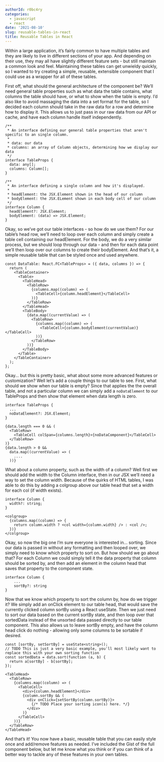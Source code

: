 ```yaml
---
authorId: r0bc4ry
categories:
  - javascript
  - react
date: '2021-08-10'
slug: reusable-tables-in-react
title: Reusable Tables in React
---
```


Within a large application, it’s fairly common to have multiple tables and they are likely to live in different sections of your app. And depending on their use, they may all have slightly different feature sets - but still maintain a common look and feel. Maintaining these tables can get unwieldy quickly, so I wanted to try creating a simple, reusable, extensible component that I could use as a wrapper for all of these tables.

First off, what should the general architecture of the component be? We’ll need general table properties such as what data the table contains, what columns the table should have, or what to show when the table is empty. I’d also like to avoid massaging the data into a set format for the table, so I decided each column should take in the raw data for a row and determine how to display it. This allows us to just pass in our raw data from our API or cache, and have each column handle itself independently.

```tsx
/**
 * An interface defining our general table properties that aren't specific to an single column.
 *
 * data: our data
 * columns: an array of Column objects, determining how we display our data
 */
interface TableProps {
  data: any[];
  columns: Column[];
}

/**
 * An interface defining a single column and how it's displayed.
 *
 * headElement: the JSX.Element shown in the head of our column
 * bodyElement: the JSX.ELement shown in each body cell of our column
 */
interface Column {
  headElement?: JSX.Element;
  bodyElement: (data) => JSX.Element;
}
```

Okay, so we’ve got our table interfaces - so how do we use them? For our table’s head row, we’ll need to loop over each column and simply create a table cell containing our headElement. For the body, we do a very similar process, but we should loop through our data - and then for each data point we’ll then loop over our columns to create their bodyElement. And that’s it, a simple reusable table that can be styled once and used anywhere.

```tsx
const DataTable: React.FC<TableProps> = ({ data, columns }) => {
  return (
    <TableContainer>
      <Table>
        <TableHead>
          <TableRow>
            {columns.map((column) => (
              <TableCell>{column.headElement}</TableCell>
            ))}
          </TableRow>
        </TableHead>
        <TableBody>
          {data.map((currentValue) => (
            <TableRow>
              {columns.map((column) => (
                <TableCell>{column.bodyElement(currentValue)}</TableCell>
              ))}
            </TableRow>
          ))}
        </TableBody>
      </Table>
    </TableContainer>
  );
};
```

Okay… but this is pretty basic, what about some more advanced features or customization? Well let’s add a couple things to our table to see. First, what should we show when our table is empty? Since that applies the the overall table, and not a particular column we can simply add a `noDataElement` to our TableProps and then show that element when data length is zero.

```tsx
interface TableProps {
  ...
  noDataElement?: JSX.Element;
}

{data.length === 0 && (
  <TableRow>
    <TableCell colSpan={columns.length}>{noDataComponent}</TableCell>
  </TableRow>
)}
{data.length > 0 &&
  data.map((currentValue) => (
    ....
  ))}
```

What about a column property, such as the width of a column? Well first we should add the width to the Column interface, then in our JSX we’ll need a way to set the column width. Because of the quirks of HTML tables, I was able to do this by adding a colgroup above our table head that set a width for each col (if width exists).

```tsx
interface Column {
  width?: string;
}

<colgroup>
  {columns.map((column) => {
    return column.width ? <col width={column.width} /> : <col />;
  })}
</colgroup>
```

Okay, so now the big one I’m sure everyone is interested in… sorting. Since our data is passed in without any formatting and then looped over, we simply need to know which property to sort on. But how should we go about that? For each Column we could simply tell it the data property that column should be sorted by, and then add an element in the column head that saves that property to the component state.

```tsx
interface Column {
    ...
    sortBy?: string
}
```

Now that we know which property to sort the column by, how do we trigger it? We simply add an onClick element to our table head, that would save the currently clicked column sortBy using a React useState. Then we just need to sort our data based on the current sortBy state, and then loop over that sortedData instead of the unsorted data passed directly to our table component. This also allows us to leave sortBy empty, and have the column head click do nothing - allowing only some columns to be sortable if desired.

```tsx
const [sortBy, setSortBy] = useState<string>();
// TODO This is just a very basic example, you'll most likely want to replace this with your own sorting function
const sortedData = data.sort(function (a, b) {
  return a[sortBy] - b[sortBy];
});

<TableHead>
  <TableRow>
    {columns.map((column) => (
      <TableCell>
        <div>{column.headElement}</div>
        {column.sortBy && (
          <div onClick={setSortBy(column.sortBy)}>
            {/* TODO Place your sorting icon(s) here. */}
          </div>
        )}
      </TableCell>
    ))}
  </TableRow>
</TableHead>
```

And that’s it! You now have a basic, reusable table that you can easily style once and add/remove features as needed. I’ve included the Gist of the full component below, but let me know what you think or if you can think of a better way to tackle any of these features in your own tables.
